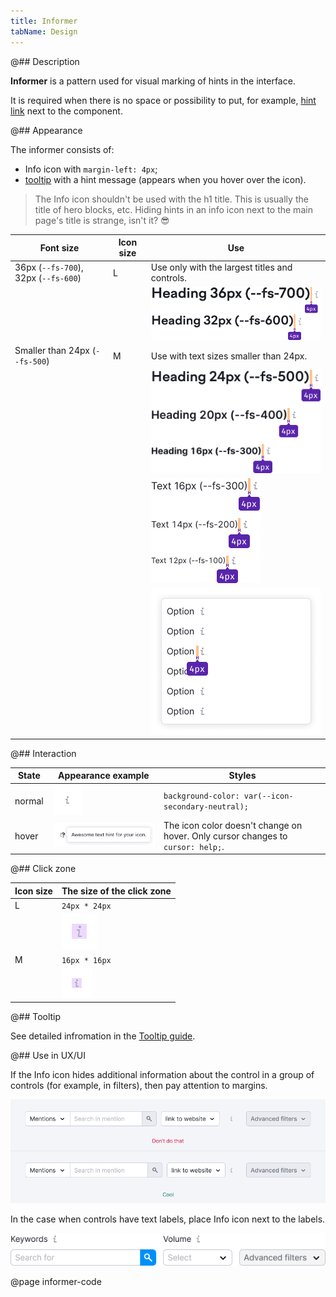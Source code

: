 ```yaml
---
title: Informer
tabName: Design
---
```


@## Description

**Informer** is a pattern used for visual marking of hints in the interface.

It is required when there is no space or possibility to put, for example, [hint link](/style/typography/) next to the component.

@## Appearance

The informer consists of:

- Info icon with `margin-left: 4px`;
- [tooltip](/components/tooltip/) with a hint message (appears when you hover over the icon).

> The Info icon shouldn't be used with the h1 title. This is usually the title of hero blocks, etc. Hiding hints in an info icon next to the main page's title is strange, isn't it? 😎

| Font size                            | Icon size | Use                                                                  |
| ------------------------------------ | --------- | -------------------------------------------------------------------- |
| 36px (`--fs-700`), 32px (`--fs-600`) | L         | Use only with the largest titles and controls.                       |
|                                      |           | ![info icon with bug hwdings](static/big-headings.png)               |
| Smaller than 24px (`--fs-500`)       | M         | Use with text sizes smaller than 24px.                               |
|                                      |           | ![info icon with headings](static/other-headings.png)                |
|                                      |           | ![info icon with all text sizes](static/text.png)                    |
|                                      |           | ![info icon with dropdown mwnu items](static/dropdown-item-icon.png) |

@## Interaction

| State  | Appearance example                             | Styles                                                                          |
| ------ | ---------------------------------------------- | ------------------------------------------------------------------------------- |
| normal | ![info icon](static/info.png)                  | `background-color: var(--icon-secondary-neutral);`                              |
| hover  | ![info icon with hover](static/info-hover.png) | The icon color doesn't change on hover. Only cursor changes to `cursor: help;`. |

@## Click zone

| Icon size | The size of the click zone                             |
| --------- | ------------------------------------------------------ |
| L         | `24px * 24px`                                          |
|           | ![hover zone for l icon size](static/hover-zone-l.png) |
| M         | `16px * 16px`                                          |
|           | ![hover zone for m icon size](static/hover-zone-m.png) |

@## Tooltip

See detailed infromation in the [Tooltip guide](/components/tooltip/).

@## Use in UX/UI

If the Info icon hides additional information about the control in a group of controls (for example, in filters), then pay attention to margins.

![info icon yes-no situation](static/informer-yes-no.png)

In the case when controls have text labels, place Info icon next to the labels.

![info icon with group of buttons](static/info-with-butt-group.png)

@page informer-code
